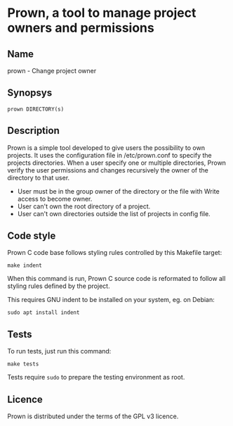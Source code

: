 Prown, a tool to manage project owners and permissions
======================================================

Name
----

prown - Change project owner 

Synopsys
--------
    prown DIRECTORY(s)

Description
-----------

Prown is a simple tool developed to give users the possibility to own projects. It uses the configuration file in /etc/prown.conf to specify the projects directories. When a user specify one or multiple directories, Prown verify the user permissions and changes recursively the owner of the directory to that user. 
- User must be in the group owner of the directory or the file with Write access to become owner.
- User can't own the root directory of a project.
- User can't own directories outside the list of projects in config file. 

Code style
----------

Prown C code base follows styling rules controlled by this Makefile target:

```
make indent
```

When this command is run, Prown C source code is reformated to follow all
styling rules defined by the project.

This requires GNU indent to be installed on your system, eg. on Debian:

```
sudo apt install indent
```

Tests
-----

To run tests, just run this command:

```
make tests
```

Tests require `sudo` to prepare the testing environment as root.

Licence
-------

Prown is distributed under the terms of the GPL v3 licence.
